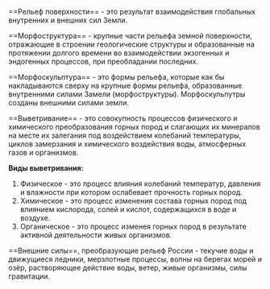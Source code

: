 ==Рельеф поверхности== - это результат взаимодействия глобальных внутренних и внешних сил Земли.

==Морфоструктура== - крупные части рельефа земной поверхности, отражающие в строении геологические структуры и образованные на протяжении долгого времени во взаимодействии экзогенных и эндогенных процессов, при преобладании последних.

==Морфоскульптура== - это формы рельефа, которые как бы накладываются сверху на крупные формы рельефа, образованные внутренними силами Замели (морфоструктуры). Морфоскульпутры созданы внешними силами земли.

==Выветривание== - это совокупность процессов физического и химического преобразования горных пород и слагающих их минералов на месте их залегания под воздействием колебаний температуры, циклов замерзания и химического воздействия воды, атмосферных газов и организмов.

**Виды выветривания:**
1. Физическое - это процесс влияния колебаний температур, давления и влажности при котором ослабевает прочность горных пород.
2. Химическое - это процесс изменения состава горных пород под влиянием кислорода, солей и кислот, содержащихся в воде и воздухе.
3. Органическое - это процесс изменея горных пород в результате активной деятельности живых организмов.

==Внешние силы==, преобразующие рельеф России - текучие воды и движущиеся ледники, мерзлотные процессы, волны на берегах морей и озёр, растворяющее действие воды, ветер, живые организмы, силы гравитации.